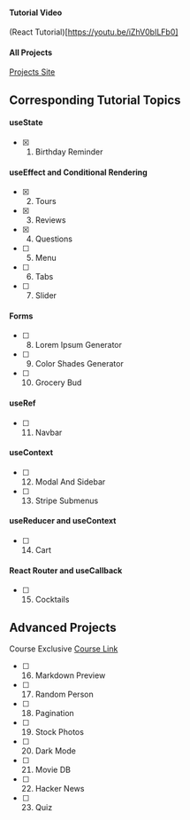 #### Tutorial Video

(React Tutorial)[https://youtu.be/iZhV0bILFb0]

#### All Projects

[Projects Site](https://react-projects.netlify.app/)

## Corresponding Tutorial Topics

#### useState

- [x] 1. Birthday Reminder

#### useEffect and Conditional Rendering

- [x] 2. Tours
- [x] 3. Reviews
- [x] 4. Questions
- [ ] 5. Menu
- [ ] 6. Tabs
- [ ] 7. Slider

#### Forms

- [ ] 8. Lorem Ipsum Generator
- [ ] 9. Color Shades Generator
- [ ] 10. Grocery Bud

#### useRef

- [ ] 11. Navbar

#### useContext

- [ ] 12. Modal And Sidebar
- [ ] 13. Stripe Submenus

#### useReducer and useContext

- [ ] 14. Cart

#### React Router and useCallback

- [ ] 15. Cocktails

## Advanced Projects

Course Exclusive
[Course Link](https://www.udemy.com/course/react-tutorial-and-projects-course/?couponCode=REACT-OCT)

- [ ] 16. Markdown Preview
- [ ] 17. Random Person
- [ ] 18. Pagination
- [ ] 19. Stock Photos
- [ ] 20. Dark Mode
- [ ] 21. Movie DB
- [ ] 22. Hacker News
- [ ] 23. Quiz
